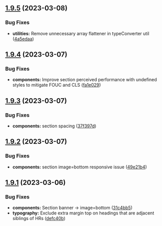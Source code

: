 ## [1.9.5](https://github.com/jacecotton/tcds/compare/v1.9.4...v1.9.5) (2023-03-08)


### Bug Fixes

* **utilities:** Remove unnecessary array flattener in typeConverter util ([4a5edaa](https://github.com/jacecotton/tcds/commit/4a5edaa203147f8dfadff3d6dd63180d873d1708))



## [1.9.4](https://github.com/jacecotton/tcds/compare/v1.9.3...v1.9.4) (2023-03-07)


### Bug Fixes

* **components:** Improve section perceived performance with undefined styles to mitigate FOUC and CLS ([fa1e029](https://github.com/jacecotton/tcds/commit/fa1e029d552815b7f00827a7900ed7f4615c70a7))



## [1.9.3](https://github.com/jacecotton/tcds/compare/v1.9.2...v1.9.3) (2023-03-07)


### Bug Fixes

* **components:** section spacing ([37f397d](https://github.com/jacecotton/tcds/commit/37f397d8e176f2a0d819bdc64195143b32f34969))



## [1.9.2](https://github.com/jacecotton/tcds/compare/v1.9.1...v1.9.2) (2023-03-07)


### Bug Fixes

* **components:** section image=bottom responsive issue ([49e21b4](https://github.com/jacecotton/tcds/commit/49e21b48dd748eff26265c77c55bfad277e3c480))



## [1.9.1](https://github.com/jacecotton/tcds/compare/v1.9.0...v1.9.1) (2023-03-06)


### Bug Fixes

* **components:** Section banner -> image=bottom ([31c4bb5](https://github.com/jacecotton/tcds/commit/31c4bb573e1f456892d9e746af703c5edc28907d))
* **typography:** Exclude extra margin top on headings that are adjacent siblings of HRs ([defc40b](https://github.com/jacecotton/tcds/commit/defc40b2ca26bc5e0f90dae08771efd1bd1b2cd1))



